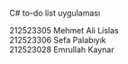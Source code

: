 C# to-do list uygulaması

212523305 Mehmet Ali Lislas <br>
212523306 Sefa Palabıyık <br>
212523028 Emrullah Kaynar <br>
